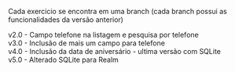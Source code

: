 Cada exercicio se encontra em uma branch (cada branch possui as funcionalidades da versão anterior)  

v2.0 - Campo telefone na listagem e pesquisa por telefone  
v3.0 - Inclusão de mais um campo para telefone  
v4.0 - Inclusão da data de aniversário - ultima versão com SQLite  
v5.0 - Alterado SQLite para Realm  